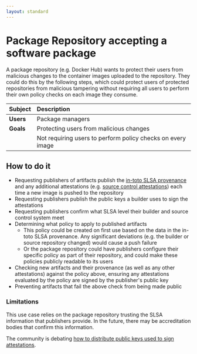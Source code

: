```yaml
---
layout: standard
---
```

# Package Repository accepting a software package

A package repository (e.g. Docker Hub) wants to protect their users from malicious changes to the container images uploaded to the repository. They could do this by the following steps, which could protect users of protected repositories from malicious tampering without requiring all users to perform their own policy checks on each image they consume.

| Subject   | Description                                                 |
|:----------|:------------------------------------------------------------|
| **Users** | Package managers                                            |
| **Goals** | Protecting users from malicious changes                     |
|           | Not requiring users to perform policy checks on every image |

## How to do it

-   Requesting publishers of artifacts publish the [in-toto SLSA provenance](https://slsa.dev/provenance) and any additional attestations (e.g. [source control attestations](https://github.com/in-toto/attestation/issues/47)) each time a new image is pushed to the repository
-   Requesting publishers publish the public keys a builder uses to sign the attestations
-   Requesting publishers confirm what SLSA level their builder and source control system meet
-   Determining what policy to apply to published artifacts
    -   This policy could be created on first use based on the data in the in-toto SLSA provenance. Any significant deviations (e.g. the builder or source repository changed) would cause a push failure
    -   Or the package repository could have publishers configure their specific policy as part of their repository, and could make these policies publicly readable to its users
-   Checking new artifacts and their provenance (as well as any other attestations) against the policy above, ensuring any attestations evaluated by the policy are signed by the publisher's public key
-   Preventing artifacts that fail the above check from being made public

### Limitations

This use case relies on the package repository trusting the SLSA information that publishers provide. In the future, there may be accreditation bodies that confirm this information.

The community is debating [how to distribute public keys used to sign attestations](https://github.com/slsa-framework/slsa/issues/101).
